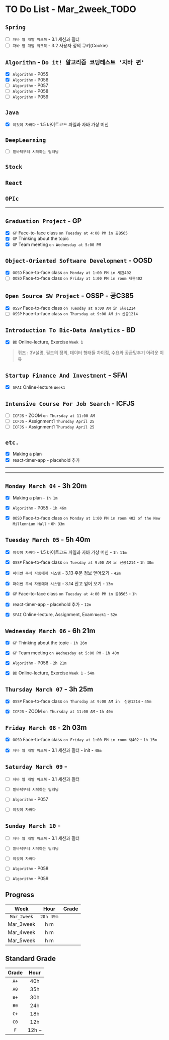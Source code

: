 # TO Do List - Mar_2week_TODO

## `Spring`
- [ ] `자바 웹 개발 워크북` - 3.1 세션과 필터
- [ ] `자바 웹 개발 워크북` - 3.2 사용자 정의 쿠키(Cookie)

## `Algorithm` - `Do it! 알고리즘 코딩테스트 '자바 편'`
- [x] `Algorithm` - P055
- [x] `Algorithm` - P056
- [ ] `Algorithm` - P057
- [ ] `Algorithm` - P058
- [ ] `Algorithm` - P059

## `Java`
- [x] `이것이 자바다` - 1.5 바이트코드 파일과 자바 가상 머신

## `DeepLearning`
- [ ] `밑바닥부터 시작하는 딥러닝`

## `Stock`
## `React`
## `OPIc`
---

## `Graduation Project` - GP
- [x] `GP` Face-to-face class `on Tuesday at 4:00 PM in 공B565`
- [x] `GP` Thinking about the topic
- [x] `GP` Team meeting `on Wednesday at 5:00 PM`

## `Object-Oriented Software Development` - OOSD
- [x] `OOSD` Face-to-face class `on Monday at 1:00 PM in 새관402`
- [ ] `OOSD` Face-to-face class `on Friday at 1:00 PM in room 새관402`

## `Open Source SW Project` - OSSP - 공C385
- [x] `OSSP` Face-to-face class `on Tuesday at 9:00 AM in 신공1214`
- [ ] `OSSP` Face-to-face class `on Thursday at 9:00 AM in 신공1214`

## `Introduction To Bic-Data Analytics` - BD
- [x] `BD` Online-lecture, Exercise `Week 1`
> 퀴즈 : 3V설명, 필드의 정의, 데이터 형태들 차이점, 수요와 공급맞추기 어려운 이유

## `Startup Finance And Investment` - SFAI
- [x] `SFAI` Online-lecture `Week1`

## `Intensive Course For Job Search` - ICFJS
- [ ] `ICFJS` - ZOOM `on Thursday at 11:00 AM`
- [ ] `ICFJS` - Assignment1 `Thursday April 25`
- [ ] `ICFJS` - Assignment1 `Thursday April 25`

## `etc.`
- [x] Making a plan 
- [x] react-timer-app - placehold 추가

---
---

## `Monday March 04` - 3h 20m
- [x] Making a plan - `1h 1m`
- [x] `Algorithm` - P055 - `1h 46m`
- [x] `OOSD` Face-to-face class `on Monday at 1:00 PM in room 402 of the New Millennium Hall` - `0h 33m`


## `Tuesday March 05` - 5h 40m
- [x] `이것이 자바다` - 1.5 바이트코드 파일과 자바 가상 머신 - `1h 11m`
- [x] `OSSP` Face-to-face class `on Tuesday at 9:00 AM in 신공1214` - `1h 30m`
- [x] `파이썬 주식 자동매매 시스템` - 3.13 주문 정보 얻어오기 - `42m`
- [x] `파이썬 주식 자동매매 시스템` - 3.14 잔고 얻어 오기 - `13m`
- [x] `GP` Face-to-face class `on Tuesday at 4:00 PM in 공B565` - `1h`
- [x] react-timer-app - placehold 추가 - `12m`
- [x] `SFAI` Online-lecture, Assignment, Exam `Week1` - `52m`


## `Wednesday March 06` - 6h 21m
- [x] `GP` Thinking about the topic - `1h 26m`
- [x] `GP` Team meeting `on Wednesday at 5:00 PM` - `1h 40m`
- [x] `Algorithm` - P056 - `2h 21m`
- [x] `BD` Online-lecture, Exercise `Week 1` - `54m`


## `Thursday March 07` - 3h 25m
- [x] `OSSP` Face-to-face class `on Thursday at 9:00 AM in  신공1214` - `45m`
- [x] `ICFJS` - ZOOM `on Thursday at 11:00 AM` - `1h 40m`


## `Friday March 08` - 2h 03m
- [x] `OOSD` Face-to-face class `on Friday at 1:00 PM in room 새402` - `1h 15m`
- [x] `자바 웹 개발 워크북` - 3.1 세션과 필터 - init - `48m`


## `Saturday March 09` - 
- [ ] `자바 웹 개발 워크북` - 3.1 세션과 필터
- [ ] `밑바닥부터 시작하는 딥러닝`
- [ ] `Algorithm` - P057
- [ ] `이것이 자바다`


## `Sunday March 10` - 
- [ ] `자바 웹 개발 워크북` - 3.1 세션과 필터
- [ ] `밑바닥부터 시작하는 딥러닝`
- [ ] `이것이 자바다`
- [ ] `Algorithm` - P058
- [ ] `Algorithm` - P059


## Progress
| Week | Hour | Grade |
|:---:|:---:|:---:|
|`Mar_2week`|`20h 49m`||
|Mar_3week|h m||
|Mar_4week|h m||
|Mar_5week|h m||


## Standard Grade
| Grade | Hour |
|:---:|:---:|
|`A+`|40h|
|`A0`|35h|
|`B+`|30h|
|`B0`|24h|
|`C+`|18h|
|`C0`|12h|
|`F`|12h ~|
